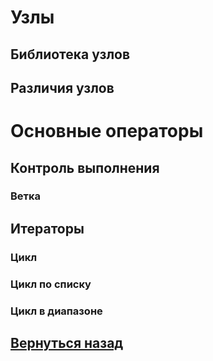 
# Узлы

## Библиотека узлов
## Различия узлов

# Основные операторы

## Контроль выполнения

### Ветка

## Итераторы

### Цикл

### Цикл по списку

### Цикл в диапазоне


## [Вернуться назад](README.md)